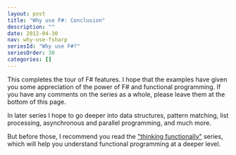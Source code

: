 ```yaml
---
layout: post
title: "Why use F#: Conclusion"
description: ""
date: 2012-04-30
nav: why-use-fsharp
seriesId: "Why use F#?"
seriesOrder: 30
categories: []
---
```


This completes the tour of F# features. I hope that the examples have given you some appreciation of the power of F# and functional programming. If you have any comments on the series as a whole, please leave them at the bottom of this page.

In later series I hope to go deeper into data structures, pattern matching, list processing, asynchronous and parallel programming, and much more.

But before those, I recommend you read the ["thinking functionally"](/series/thinking-functionally.html) series, which will help you understand functional programming at a deeper level.

